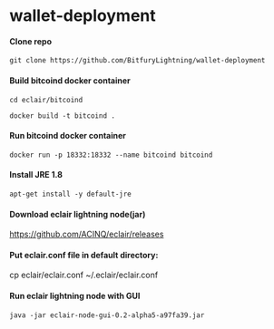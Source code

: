 # wallet-deployment

#### Clone repo

`git clone https://github.com/BitfuryLightning/wallet-deployment`

#### Build bitcoind docker container

`cd eclair/bitcoind`

`docker build -t bitcoind . `

#### Run bitcoind docker container

`docker run -p 18332:18332 --name bitcoind bitcoind`

#### Install JRE 1.8

`apt-get install -y default-jre`

#### Download eclair lightning node(jar)

https://github.com/ACINQ/eclair/releases

#### Put eclair.conf file in default directory:

cp eclair/eclair.conf ~/.eclair/eclair.conf

#### Run eclair lightning node with GUI

`java -jar eclair-node-gui-0.2-alpha5-a97fa39.jar`
